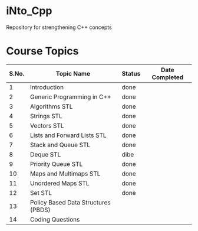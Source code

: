 # iNto_Cpp
Repository for strengthening C++ concepts

# Course Topics

S.No. | Topic Name| Status | Date Completed |
------|-----------|--------|------|
1 | Introduction | done |  |
2 | Generic Programming in C++ | done |  |
3 | Algorithms STL | done |  |
4 | Strings STL | done |  |
5 | Vectors STL | done |  |
6 | Lists and Forward Lists STL | done  |  |
7 | Stack and Queue STL | done |  |
8 | Deque STL | dibe | |
9 | Priority Queue STL |done  |  |
10 | Maps and Multimaps STL | done |  |
11 | Unordered Maps STL | done  |  |
12 | Set STL | done  |  |
13 | Policy Based Data Structures (PBDS) |  |  |
14 | Coding Questions |  | |

